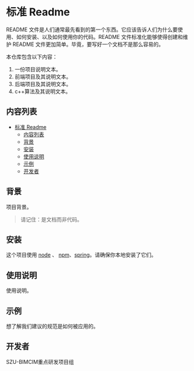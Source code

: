 # 标准 Readme

README 文件是人们通常最先看到的第一个东西。它应该告诉人们为什么要使用、如何安装、以及如何使用你的代码。README 文件标准化能够使得创建和维护 README 文件更加简单。毕竟，要写好一个文档不是那么容易的。

本仓库包含以下内容：

1. 一份项目说明文本。
2. 前端项目及其说明文本。
3. 后端项目及其说明文本。
4. c++算法及其说明文本。

## 内容列表

- [标准 Readme](#标准-readme)
	- [内容列表](#内容列表)
	- [背景](#背景)
	- [安装](#安装)
	- [使用说明](#使用说明)
	- [示例](#示例)
	- [开发者](#开发者)

## 背景

项目背景。


> 请记住：是文档而非代码。


## 安装

这个项目使用 [node](http://nodejs.org) 、 [npm](https://npmjs.com)、[spring](https://spring.io/)。请确保你本地安装了它们。



## 使用说明

使用说明。


## 示例

想了解我们建议的规范是如何被应用的。


## 开发者

SZU-BIMCIM重点研发项目组


